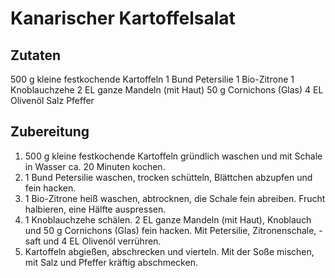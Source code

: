 # Kanarischer Kartoffelsalat

## Zutaten

500 g   kleine festkochende Kartoffeln
1 Bund   Petersilie
1   Bio-Zitrone
1   Knoblauchzehe
2 EL   ganze Mandeln (mit Haut)
50 g   Cornichons (Glas)
4 EL   Olivenöl
Salz
Pfeffer

## Zubereitung

1. 500 g kleine festkochende Kartoffeln gründlich waschen und mit Schale in Wasser ca. 20 Minuten kochen.
1. 1 Bund Petersilie waschen, trocken schütteln, Blättchen abzupfen und fein hacken.
1. 1 Bio-Zitrone heiß waschen, abtrocknen, die Schale fein abreiben. Frucht halbieren, eine Hälfte auspressen.
1. 1 Knob­lauchzehe schälen. 2 EL ganze Mandeln (mit Haut), Knoblauch und 50 g Cornichons (Glas) fein hacken. Mit Peter­silie, Zitronenschale, -saft und 4 EL Olivenöl verrühren.
1. Kar­toffeln abgießen, abschrecken und vierteln. Mit der Soße mischen, mit Salz und Pfeffer kräftig abschmecken.
